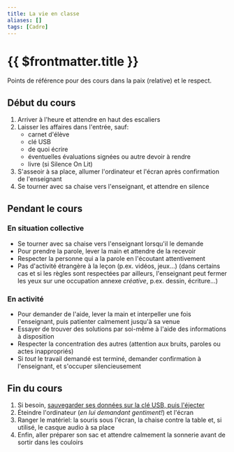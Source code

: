 ```yaml
---
title: La vie en classe
aliases: []
tags: [Cadre]
---
```


# {{ $frontmatter.title }}

Points de référence pour des cours dans la paix (relative) et le respect.


## Début du cours

1. Arriver à l'heure et attendre en haut des escaliers
2. Laisser les affaires dans l'entrée, sauf:
   - carnet d'élève
   - clé USB
   - de quoi écrire
   - éventuelles évaluations signées ou autre devoir à rendre
   - livre (si Silence On Lit)
3. S'asseoir à sa place, allumer l'ordinateur et l'écran après confirmation de l'enseignant
4. Se tourner avec sa chaise vers l'enseignant, et attendre en silence


## Pendant le cours

### En situation collective

- Se tourner avec sa chaise vers l'enseignant lorsqu'il le demande
- Pour prendre la parole, lever la main et attendre de la recevoir
- Respecter la personne qui a la parole en l'écoutant attentivement
- Pas d'activité étrangère à la leçon (p.ex. vidéos, jeux…) (dans certains cas et si les règles sont respectées par ailleurs, l'enseignant peut fermer les yeux sur une occupation annexe _créative_, p.ex. dessin, écriture…)

### En activité

- Pour demander de l'aide, lever la main et interpeller une fois l'enseignant, puis patienter calmement jusqu'à sa venue
- Essayer de trouver des solutions par soi-même à l'aide des informations à disposition
- Respecter la concentration des autres (attention aux bruits, paroles ou actes inappropriés)
- Si _tout_ le travail demandé est terminé, demander confirmation à l'enseignant, et s'occuper silencieusement


## Fin du cours

1. Si besoin, [sauvegarder ses données sur la clé USB, puis l'éjecter](../environnement/sauvegarde-cle-usb)
2. Éteindre l'ordinateur (_en lui demandant gentiment!_) et l'écran
3. Ranger le matériel: la souris sous l'écran, la chaise contre la table et, si utilisé, le casque audio à sa place
4. Enfin, aller préparer son sac et attendre calmement la sonnerie avant de sortir dans les couloirs

